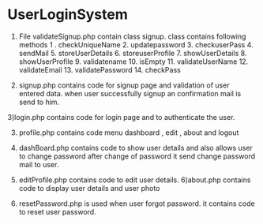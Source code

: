 UserLoginSystem
===============


1) File validateSignup.php contain class signup.
   class contains following methods
   1 . checkUniqueName
   2. updatepassword
   3. checkuserPass
   4. sendMail
   5. storeUserDetails
   6. storeuserProfile
   7. showUserDetails
   8. showUserProfile
   9. validatename
   10. isEmpty
   11. validateUserName
   12. validateEmail
   13. validatePassword
   14. checkPass


2) signup.php contains code for signup page and validation of user entered data.
   when user successfully signup  an confirmation mail is send to him.

3)login.php contains code for login page and to authenticate the user.

3) profile.php contains code menu dashboard , edit , about and logout
4) dashBoard.php contains code to show user details and also allows user to change password
   after change of password it send change password mail to user.
5) editProfile.php contains code to edit user details.
6)about.php contains code to display user details and user photo

7) resetPassword.php is used when user forgot password. it contains code to reset user password.
 
